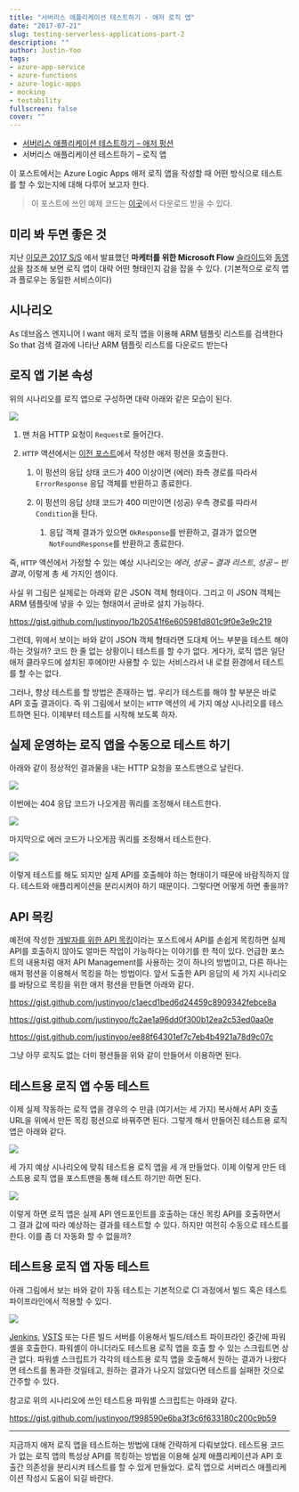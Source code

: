 ```yaml
---
title: "서버리스 애플리케이션 테스트하기 - 애저 로직 앱"
date: "2017-07-21"
slug: testing-serverless-applications-part-2
description: ""
author: Justin-Yoo
tags:
- azure-app-service
- azure-functions
- azure-logic-apps
- mocking
- testability
fullscreen: false
cover: ""
---
```


- [서버리스 애플리케이션 테스트하기 – 애저 펑션](http://blog.aliencube.org/ko/2017/07/20/testing-serverless-applications-part-1/)
- 서버리스 애플리케이션 테스트하기 – 로직 앱

이 포스트에서는 Azure Logic Apps 애저 로직 앱을 작성할 때 어떤 방식으로 테스트를 할 수 있는지에 대해 다루어 보고자 한다.

> 이 포스트에 쓰인 예제 코드는 [이곳](https://github.com/devkimchi/Testing-Serverless-Applications)에서 다운로드 받을 수 있다.

## 미리 봐 두면 좋은 것

지난 [이모콘 2017 S/S](http://emocon.weirdx.io/2017ss/) 에서 발표했던 **마케터를 위한 Microsoft Flow** [슬라이드](https://1drv.ms/p/s!ArWHNGHxF7lB52-tz2CBaUj90xqf)와 [동영상](https://www.crowdcast.io/e/emocon-2017-ss/4)을 참조해 보면 로직 앱이 대략 어떤 형태인지 감을 잡을 수 있다. (기본적으로 로직 앱과 플로우는 동일한 서비스이다)

## 시나리오

As 데브옵스 엔지니어 I want 애저 로직 앱을 이용해 ARM 템플릿 리스트를 검색한다 So that 검색 결과에 나타난 ARM 템플릿 리스트를 다운로드 받는다

## 로직 앱 기본 속성

위의 시나리오를 로직 앱으로 구성하면 대략 아래와 같은 모습이 된다.

![](https://sa0blogs.blob.core.windows.net/aliencube/2017/07/testing-serverless-applications-part-2-01.png)

1. 맨 처음 HTTP 요청이 `Request`로 들어간다.
2. `HTTP` 액션에서는 [이전 포스트](http://blog.aliencube.org/ko/2017/07/20/testing-serverless-applications-part-1/)에서 작성한 애저 펑션을 호출한다.
    
    1. 이 펑션의 응답 상태 코드가 400 이상이면 (에러) 좌측 경로를 따라서 `ErrorResponse` 응답 객체를 반환하고 종료한다.
    2. 이 펑션의 응답 상태 코드가 400 미만이면 (성공) 우측 경로를 따라서 `Condition`을 탄다.
        
        1. 응답 객체 결과가 있으면 `OkResponse`를 반환하고, 결과가 없으면 `NotFoundResponse`를 반환하고 종료한다.

즉, `HTTP` 액션에서 가정할 수 있는 예상 시나리오는 _에러_, _성공 – 결과 리스트_, _성공 – 빈 결과_, 이렇게 총 세 가지인 셈이다.

사실 위 그림은 실제로는 아래와 같은 JSON 객체 형태이다. 그리고 이 JSON 객체는 ARM 템플릿에 넣을 수 있는 형태여서 곧바로 설치 가능하다.

https://gist.github.com/justinyoo/1b20541f6e605981d801c9f0e3e9c219

그런데, 위에서 보이는 바와 같이 JSON 객체 형태라면 도대체 어느 부분을 테스트 해야 하는 것일까? 코드 한 줄 없는 상황이니 테스트를 할 수가 없다. 게다가, 로직 앱은 일단 애저 클라우드에 설치된 후에야만 사용할 수 있는 서비스라서 내 로컬 환경에서 테스트를 할 수는 없다.

그러나, 항상 테스트를 할 방법은 존재하는 법. 우리가 테스트를 해야 할 부분은 바로 API 호출 결과이다. 즉 위 그림에서 보이는 `HTTP` 액션의 세 가지 예상 시나리오를 테스트하면 된다. 이제부터 테스트를 시작해 보도록 하자.

## 실제 운영하는 로직 앱을 수동으로 테스트 하기

아래와 같이 정상적인 결과물을 내는 HTTP 요청을 포스트맨으로 날린다.

![](https://sa0blogs.blob.core.windows.net/aliencube/2017/07/testing-serverless-applications-part-2-02.png)

이번에는 404 응답 코드가 나오게끔 쿼리를 조정해서 테스트한다.

![](https://sa0blogs.blob.core.windows.net/aliencube/2017/07/testing-serverless-applications-part-2-03.png)

마지막으로 에러 코드가 나오게끔 쿼리를 조정해서 테스트한다.

![](https://sa0blogs.blob.core.windows.net/aliencube/2017/07/testing-serverless-applications-part-2-04.png)

이렇게 테스트를 해도 되지만 실제 API를 호출해야 하는 형태이기 때문에 바람직하지 않다. 테스트와 애플리케이션을 분리시켜야 하기 때문이다. 그렇다면 어떻게 하면 좋을까?

## API 목킹

예전에 작성한 [개발자를 위한 API 목킹](http://blog.aliencube.org/ko/2017/05/16/api-mocking-for-developers/)이라는 포스트에서 API를 손쉽게 목킹하면 실제 API를 호출하지 않아도 얼마든 작업이 가능하다는 이야기를 한 적이 있다. 언급한 포스트의 내용처럼 애저 API Management를 사용하는 것이 하나의 방법이고, 다른 하나는 애저 펑션을 이용해서 목킹을 하는 방법이다. 앞서 도출한 API 응답의 세 가지 시나리오를 바탕으로 목킹을 위한 애저 펑션을 만들면 아래와 같다.

https://gist.github.com/justinyoo/c1aecd1bed6d24459c8909342febce8a

https://gist.github.com/justinyoo/fc2ae1a96dd0f300b12ea2c53ed0aa0e

https://gist.github.com/justinyoo/ee88f64301ef7c7eb4b4921a78d9c07c

그냥 아무 로직도 없는 더미 펑션들을 위와 같이 만들어서 이용하면 된다.

## 테스트용 로직 앱 수동 테스트

이제 실제 작동하는 로직 앱을 경우의 수 만큼 (여기서는 세 가지) 복사해서 API 호출 URL을 위에서 만든 목킹 펑션으로 바꿔주면 된다. 그렇게 해서 만들어진 테스트용 로직 앱은 아래와 같다.

![](https://sa0blogs.blob.core.windows.net/aliencube/2017/07/testing-serverless-applications-part-2-05.png)

세 가지 예상 시나리오에 맞춰 테스트용 로직 앱을 세 개 만들었다. 이제 이렇게 만든 테스트용 로직 앱을 포스트맨을 통해 테스트 하기만 하면 된다.

![](https://sa0blogs.blob.core.windows.net/aliencube/2017/07/testing-serverless-applications-part-2-06.png)

이렇게 하면 로직 앱은 실제 API 엔드포인트를 호출하는 대신 목킹 API를 호출하면서 그 결과 값에 따라 예상하는 결과를 테스트할 수 있다. 하지만 여전히 수동으로 테스트를 한다. 이를 좀 더 자동화 할 수 없을까?

## 테스트용 로직 앱 자동 테스트

아래 그림에서 보는 바와 같이 자동 테스트는 기본적으로 CI 과정에서 빌드 혹은 테스트 파이프라인에서 적용할 수 있다.

![](https://sa0blogs.blob.core.windows.net/aliencube/2017/07/testing-serverless-applications-part-2-07.png)

[Jenkins](https://jenkins.io/), [VSTS](https://visualstudio.com/) 또는 다른 빌드 서버를 이용해서 빌드/테스트 파이프라인 중간에 파워셸을 호출한다. 파워셸이 아니더라도 테스트용 로직 앱을 호출 할 수 있는 스크립트면 상관 없다. 파워셸 스크립트가 각각의 테스트용 로직 앱을 호출해서 원하는 결과가 나왔다면 테스트를 통과한 것일테고, 원하는 결과가 나오지 않았다면 테스트를 실패한 것으로 간주할 수 있다.

참고로 위의 시나리오에 쓰인 테스트용 파워셸 스크립트는 아래와 같다.

https://gist.github.com/justinyoo/f998590e6ba3f3c6f633180c200c9b59

* * *

지금까지 애저 로직 앱을 테스트하는 방법에 대해 간략하게 다뤄보았다. 테스트용 코드가 없는 로직 앱의 특성상 API를 목킹하는 방법을 이용해 실제 애플리케이션과 API 호출간 의존성을 분리시켜 테스트를 할 수 있게 만들었다. 로직 앱으로 서버리스 애플리케이션 작성시 도움이 되길 바란다.
